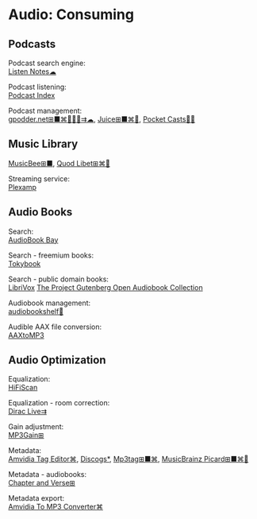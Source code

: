 # Audio: Consuming

## Podcasts

Podcast search engine:  
[Listen Notes☁](https://www.listennotes.com/)

Podcast listening:  
[Podcast Index](https://podcastindex.org/)

Podcast management:  
[gpodder.net⊞■⌘🐧🍎🤖⇉☁](https://gpodder.net/),
[Juice⊞■⌘🐧](http://juicereceiver.sourceforge.net/),
[Pocket Casts🍎🤖](https://pocketcasts.com/)

## Music Library

[MusicBee⊞■](https://getmusicbee.com/),
[Quod Libet⊞⌘🐧](https://quodlibet.readthedocs.io/)

Streaming service:  
[Plexamp](https://plexamp.com/)

## Audio Books

Search:  
[AudioBook Bay](https://theaudiobookbay.se/)

Search - freemium books:  
[Tokybook](https://tokybook.com/)

Search - public domain books:  
[LibriVox](https://librivox.org/)
[The Project Gutenberg Open Audiobook Collection](https://marhamilresearch4.blob.core.windows.net/gutenberg-public/Website/index.html)

Audiobook management:  
[audiobookshelf💾](https://www.audiobookshelf.org/)

Audible AAX file conversion:  
[AAXtoMP3](https://krumpetpirate.github.io/AAXtoMP3/)

## Audio Optimization

Equalization:  
[HiFiScan](https://github.com/erdewit/HiFiScan)

Equalization - room correction:  
[Dirac Live⇉](https://www.dirac.com/live/)

Gain adjustment:  
[MP3Gain⊞](http://mp3gain.sourceforge.net/)

Metadata:  
[Amvidia Tag Editor⌘](https://amvidia.com/tag-editor), 
[Discogs*](https://www.discogs.com/),
[Mp3tag⊞■⌘](https://www.mp3tag.de/en/),
[MusicBrainz Picard⊞■⌘🐧](https://picard.musicbrainz.org/)

Metadata - audiobooks:  
[Chapter and Verse⊞](http://lodensoftware.com/chapter-and-verse/)

Metadata export:  
[Amvidia To MP3 Converter⌘](https://amvidia.com/guides/music-organising/export-to-csv-text-files)
